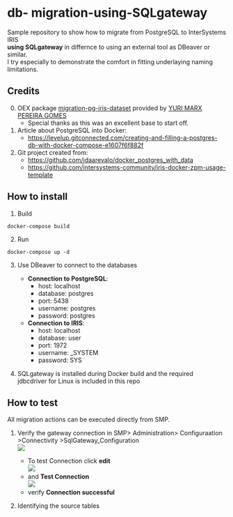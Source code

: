 # db- migration-using-SQLgateway #  
Sample repository to show how to migrate from PostgreSQL to InterSystems IRIS    
**using SQLgateway** in differnce to using an external tool as DBeaver or similar.   
I try especially to demonstrate the comfort in fitting underlaying naming limitations. 
## Credits ##
0. OEX package [migration-pg-iris-dataset](https://openexchange.intersystems.com/package/migration-pg-iris-dataset) 
provided by [YURI MARX PEREIRA GOMES](https://openexchange.intersystems.com/user/YURI%20MARX%20PEREIRA%20GOMES/QKGV1uPuZml09uNsC8bNKcRQj8)   
    - Special thanks as this was an excellent base to start off.
1. Article about PostgreSQL into Docker: 
    - https://levelup.gitconnected.com/creating-and-filling-a-postgres-db-with-docker-compose-e1607f6f882f
2. Git project created from: 
    - https://github.com/jdaarevalo/docker_postgres_with_data
    - https://github.com/intersystems-community/iris-docker-zpm-usage-template
## How to install ##
1. Build
```
docker-compose build
```
2. Run
```
docker-compose up -d
```
3. Use DBeaver to connect to the databases
    - **Connection to PostgreSQL**: 
        - host: localhost 
        - database: postgres 
        - port: 5438 
        - username: postgres 
        - password: postgres
    - **Connection to IRIS**: 
        - host: localhost 
        - database: user 
        - port: 1972 
        - username: _SYSTEM 
        - password: SYS    

4. SQLgateway is installed during Docker build and the required   
   jdbcdriver for Linux is included in this repo 
## How to test ##
All migration actions can be executed directly from SMP.   
1. Verify the gateway connection in SMP> Administration> Configuraation >Connectivity >SqlGateway_Configuration    
 ![](https://raw.githubusercontent.com/rcemper/db-migration-using-SQLgateway/master/docs/gty01.jpg) 
   - To test Connection click **edit**    
 ![](https://raw.githubusercontent.com/rcemper/db-migration-using-SQLgateway/master/docs/gty02.jpg)    
   - and **Test Connection**    
 ![](https://raw.githubusercontent.com/rcemper/db-migration-using-SQLgateway/master/docs/gty03.jpg)    
   - verify **Connection successful**   
   
2. Identifying the source tables  

